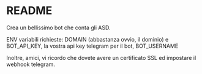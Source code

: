 # README

Crea un bellissimo bot che conta gli ASD.

ENV variabili richieste: DOMAIN (abbastanza ovvio, il dominio) e BOT_API_KEY, la vostra api key telegram per il bot, BOT_USERNAME

Inoltre, amici, vi ricordo che dovete avere un certificato SSL ed impostare il webhook telegram.